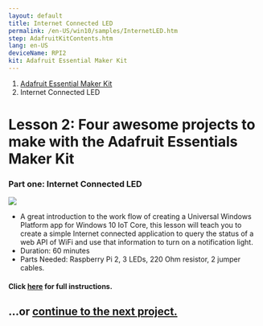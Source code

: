 ```yaml
---
layout: default
title: Internet Connected LED
permalink: /en-US/win10/samples/InternetLED.htm
step: AdafruitKitContents.htm
lang: en-US
deviceName: RPI2
kit: Adafruit Essential Maker Kit
---
```


<ol class="breadcrumb">
  <li><a href="{{site.baseurl}}/{{page.lang}}/AdafruitMakerKit.htm">Adafruit Essential Maker Kit</a></li>
  <li class="active">Internet Connected LED</li>
</ol>

<h1 class="maker-kit"> Lesson 2: Four awesome projects to make with the Adafruit Essentials Maker Kit</h1>
<h3 class="maker-kit"> Part one: Internet Connected LED</h3>

<div class="row">
  <div class="col-sm-12">
    <div class="container text-center">
      <img class="maker-kit" src="{{site.baseurl}}/images/AdafruitMakerKitContents.jpeg">
    </div>
  </div>
</div>

<div class="row">
  <div class="col-sm-12">
    <ul class="list-group maker-kit">
      <li class="list-group-item maker-kit">
         A great introduction to the work flow of creating a Universal Windows Platform app for Windows 10 IoT Core, this lesson will teach you to create a simple Internet connected application to query the status of a web API of WiFi and use that information to turn on a notification light.
      </li>
      <li class="list-group-item maker-kit">
        Duration: 60 minutes
      </li>
      <li class="list-group-item maker-kit">
        Parts Needed: Raspberry Pi 2, 3 LEDs, 220 Ohm resistor, 2 jumper cables.
      </li>
    </ul>
  </div>
</div>

<h4 class="maker-kit">Click <a target="_blank" href="https://www.hackster.io/windowsiot/internet-connected-led">here</a> for full instructions.</h4>

<h2 class="maker-kit">...or <a href="{{site.baseurl}}/{{page.lang}}/win10/samples/WeatherStation.htm"> continue to the next project.</a>